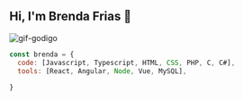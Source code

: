 <h2> Hi, I'm Brenda Frias 👋 </h2>

![gif-godigo](https://user-images.githubusercontent.com/47353453/97702693-2dbd7000-1a8e-11eb-8fca-e6225a47757b.gif)

```js
const brenda = {
  code: [Javascript, Typescript, HTML, CSS, PHP, C, C#],
  tools: [React, Angular, Node, Vue, MySQL],
  
}
```


